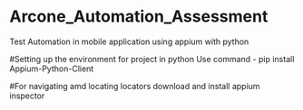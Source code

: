# Arcone_Automation_Assessment
Test Automation in mobile application using appium with python

#Setting up the environment for project in python
Use command - pip install Appium-Python-Client

#For navigating amd locating locators 
download and install appium inspector
